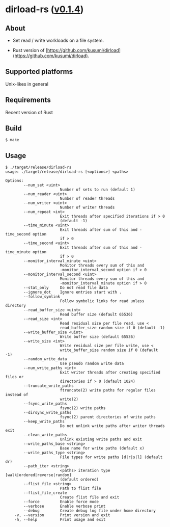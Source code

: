 dirload-rs ([v0.1.4](https://github.com/kusumi/dirload-rs/releases/tag/v0.1.4))
========

## About

+ Set read / write workloads on a file system.

+ Rust version of [https://github.com/kusumi/dirload](https://github.com/kusumi/dirload).

## Supported platforms

Unix-likes in general

## Requirements

Recent version of Rust

## Build

    $ make

## Usage

    $ ./target/release/dirload-rs
    usage: ./target/release/dirload-rs [<options>] <paths>
    
    Options:
            --num_set <uint>
                            Number of sets to run (default 1)
            --num_reader <uint>
                            Number of reader threads
            --num_writer <uint>
                            Number of writer threads
            --num_repeat <int>
                            Exit threads after specified iterations if > 0
                            (default -1)
            --time_minute <uint>
                            Exit threads after sum of this and -time_second option
                            if > 0
            --time_second <uint>
                            Exit threads after sum of this and -time_minute option
                            if > 0
            --monitor_interval_minute <uint>
                            Monitor threads every sum of this and
                            -monitor_interval_second option if > 0
            --monitor_interval_second <uint>
                            Monitor threads every sum of this and
                            -monitor_interval_minute option if > 0
            --stat_only     Do not read file data
            --ignore_dot    Ignore entries start with .
            --follow_symlink
                            Follow symbolic links for read unless directory
            --read_buffer_size <uint>
                            Read buffer size (default 65536)
            --read_size <int>
                            Read residual size per file read, use <
                            read_buffer_size random size if 0 (default -1)
            --write_buffer_size <uint>
                            Write buffer size (default 65536)
            --write_size <int>
                            Write residual size per file write, use <
                            write_buffer_size random size if 0 (default -1)
            --random_write_data
                            Use pseudo random write data
            --num_write_paths <int>
                            Exit writer threads after creating specified files or
                            directories if > 0 (default 1024)
            --truncate_write_paths
                            ftruncate(2) write paths for regular files instead of
                            write(2)
            --fsync_write_paths
                            fsync(2) write paths
            --dirsync_write_paths
                            fsync(2) parent directories of write paths
            --keep_write_paths
                            Do not unlink write paths after writer threads exit
            --clean_write_paths
                            Unlink existing write paths and exit
            --write_paths_base <string>
                            Base name for write paths (default x)
            --write_paths_type <string>
                            File types for write paths [d|r|s|l] (default dr)
            --path_iter <string>
                            <paths> iteration type [walk|ordered|reverse|random]
                            (default ordered)
            --flist_file <string>
                            Path to flist file
            --flist_file_create
                            Create flist file and exit
            --force         Enable force mode
            --verbose       Enable verbose print
            --debug         Create debug log file under home directory
        -v, --version       Print version and exit
        -h, --help          Print usage and exit

